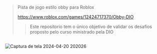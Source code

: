 > Pista de jogo estilo obby para Roblox
>
> https://www.roblox.com/games/12424717370/Obby-DIO
> >Este repositorio tem o único objetivo de validar os desafios proposto pelo curso ministrado pela DIO
##

![Captura de tela 2024-04-20 202026](https://github.com/jeziel-nogueira/desafio-roblox1/assets/119265934/11046103-bcb8-4474-b3ca-7ff2aa1a50b6)

